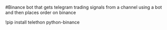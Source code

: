 #Binance bot that gets telegram trading signals from a channel using a bot and then places order on binance

!pip install telethon python-binance
